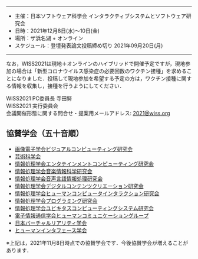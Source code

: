 ----

- 主催：日本ソフトウェア科学会 インタラクティブシステムとソフトウェア研究会
- 日時：2021年12月8日(水)～10日(金)
- 場所：ザ浜名湖 + オンライン
- スケジュール：登壇発表論文投稿締め切り 2021年09月20日(月)

----
なお，WISS2021は現地＋オンラインのハイブリッドで開催予定ですが，現地参加の場合は「新型コロナウイルス感染症の必要回数のワクチン接種」を求めることになりました．投稿して現地参加を希望する予定の方は，ワクチン接種に関する情報を収集し，接種を行うようにしてください．

WISS2021 PC委員長 寺田努<br />
WISS2021 実行委員会<br />
会議開催形態に関する問合せ・提案用メールアドレス: [2021@wiss.org](mailto:2021@wiss.org)

## 協賛学会（五十音順）

- [画像電子学会ビジュアルコンピューティング研究会](https://www.iieej.org/sigvc/)
- [芸術科学会](https://art-science.org/)
- [情報処理学会エンタテインメントコンピューティング研究会](http://entcomp.org/sig/)
- [情報処理学会音楽情報科学研究会](http://www.sigmus.jp/)
- [情報処理学会音声言語情報処理研究会](http://www.sig-slp.jp/)
- [情報処理学会デジタルコンテンツクリエーション研究会](https://cgvi.jp/)
- [情報処理学会ヒューマンコンピュータインタラクション研究会](http://www.sighci.jp/)
- [情報処理学会プログラミング研究会](https://sigpro.ipsj.or.jp/)
- [情報処理学会ユビキタスコンピューティングシステム研究会](https://sigpro.ipsj.or.jp/)
- [電子情報通信学会ヒューマンコミュニケーショングループ](http://sigubi.ipsj.or.jp/)
- [日本バーチャルリアリティ学会](https://vrsj.org/)
- [ヒューマンインタフェース学会](https://jp.his.gr.jp/)

※上記は，2021年11月8日時点での協賛学会です．今後協賛学会が増えることがあります．